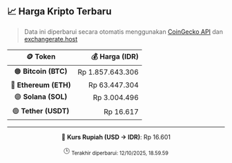 

<!-- HARGA_KRIPTO -->
## 📈 Harga Kripto Terbaru

> Data ini diperbarui secara otomatis menggunakan [CoinGecko API](https://www.coingecko.com/) dan [exchangerate.host](https://exchangerate.host/)

<div align="center">

| 🪙 Token | 💰 Harga (IDR) |
|:------:|---------------:|
| 🟠 **Bitcoin (BTC)**   | Rp 1.857.643.306 |
| 🔵 **Ethereum (ETH)**  | Rp 63.447.304 |
| 🟣 **Solana (SOL)**    | Rp 3.004.496 |
| 🟢 **Tether (USDT)**   | Rp 16.617 |

---

💱 **Kurs Rupiah (USD → IDR)**: Rp 16.601

🕒 <sub>Terakhir diperbarui: 12/10/2025, 18.59.59</sub>

</div>
<!-- /HARGA_KRIPTO -->